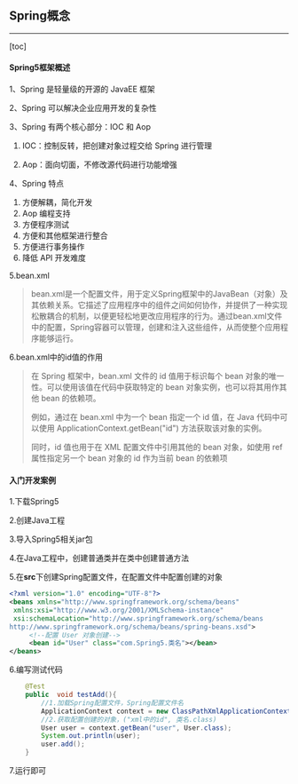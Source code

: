 ## Spring概念

---

[toc]

#### Spring5框架概述

1、Spring 是轻量级的开源的 JavaEE 框架 

2、Spring 可以解决企业应用开发的复杂性 

3、Spring 有两个核心部分：IOC 和 Aop 

1. IOC：控制反转，把创建对象过程交给 Spring 进行管理 

2. Aop：面向切面，不修改源代码进行功能增强 

4、Spring 特点 

1. 方便解耦，简化开发 
2. Aop 编程支持 
3. 方便程序测试
4. 方便和其他框架进行整合
5. 方便进行事务操作
6. 降低 API 开发难度

5.bean.xml

> bean.xml是一个配置文件，用于定义Spring框架中的JavaBean（对象）及其依赖关系。它描述了应用程序中的组件之间如何协作，并提供了一种实现松散耦合的机制，以便更轻松地更改应用程序的行为。通过bean.xml文件中的配置，Spring容器可以管理，创建和注入这些组件，从而使整个应用程序能够运行。

6.bean.xml中的id值的作用

> 在 Spring 框架中，bean.xml 文件的 id 值用于标识每个 bean 对象的唯一性。可以使用该值在代码中获取特定的 bean 对象实例，也可以将其用作其他 bean 的依赖项。
>
> 例如，通过在 bean.xml 中为一个 bean 指定一个 id 值，在 Java 代码中可以使用 ApplicationContext.getBean("id") 方法获取该对象的实例。
>
> 同时，id 值也用于在 XML 配置文件中引用其他的 bean 对象，如使用 ref 属性指定另一个 bean 对象的 id 作为当前 bean 的依赖项

#### 入门开发案例

1.下载Spring5

2.创建Java工程

3.导入Spring5相关jar包

4.在Java工程中，创建普通类并在类中创建普通方法

5.在**src**下创建Spring配置文件，在配置文件中配置创建的对象

```xml
<?xml version="1.0" encoding="UTF-8"?>
<beans xmlns="http://www.springframework.org/schema/beans" 
 xmlns:xsi="http://www.w3.org/2001/XMLSchema-instance" 
 xsi:schemaLocation="http://www.springframework.org/schema/beans 
http://www.springframework.org/schema/beans/spring-beans.xsd">
     <!--配置 User 对象创建--> 
     <bean id="User" class="com.Spring5.类名"></bean>
</beans>
```

6.编写测试代码

```java
	@Test
    public  void testAdd(){
        //1.加载Spring配置文件，Spring配置文件名
        ApplicationContext context = new ClassPathXmlApplicationContext("bean1.xml");
        //2.获取配置创建的对象，("xml中的id", 类名.class)
        User user = context.getBean("user", User.class);
        System.out.println(user);
        user.add();
    }
```

7.运行即可